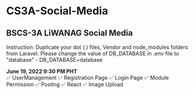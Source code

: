 # CS3A-Social-Media
## BSCS-3A LiWANAG Social Media

Instruction: Duplicate your dot (.) files, Vendor and node_modules folders from Laravel.
Please change the value of DB_DATABASE in .env file to "database" - DB_DATABASE=database


**June 19, 2022 9:30 PM PHT**<br>
✅ UserManagement
✅ Registration Page
✅ Login Page
✅ Module Permission
✅ Posting
✅ React
✅ Image Upload
